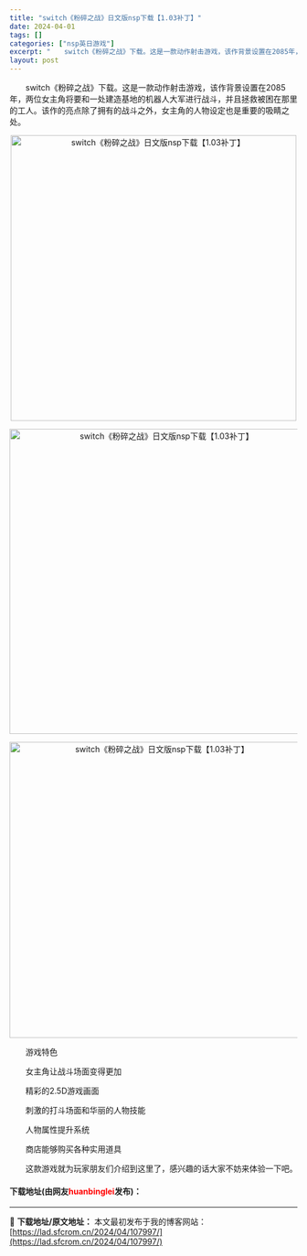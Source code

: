 ```yaml
---
title: "switch《粉碎之战》日文版nsp下载【1.03补丁】"
date: 2024-04-01
tags: []
categories: ["nsp英日游戏"]
excerpt: "　　switch《粉碎之战》下载。这是一款动作射击游戏，该作背景设置在2085年，两位女主角将要和一处建造基地的机器人大军进行战斗，并且拯救被困在那里的工人。该作的亮点除了拥有的战斗之外，女主角的人物设定也是重要的吸睛之处。 　　游戏特色 　　女主角让战斗场面变得更加 　　精彩的2.5D游戏画面 　&hellip;"
layout: post
---
```


 <p>　　switch《粉碎之战》下载。这是一款动作射击游戏，该作背景设置在2085年，两位女主角将要和一处建造基地的机器人大军进行战斗，并且拯救被困在那里的工人。该作的亮点除了拥有的战斗之外，女主角的人物设定也是重要的吸睛之处。</p> <p align="center"><img align="" border="0" src="https://lad.sfcrom.cn/wp-content/uploads/2024/04/20240401_660a6e87f4087.webp" width="500" alt="switch《粉碎之战》日文版nsp下载【1.03补丁】" /></p> <p align="center"><img align="" border="0" src="https://lad.sfcrom.cn/wp-content/uploads/2024/04/20240401_660a6e8852d39.webp" width="534" alt="switch《粉碎之战》日文版nsp下载【1.03补丁】" /></p> <p align="center"><img align="" border="0" src="https://lad.sfcrom.cn/wp-content/uploads/2024/04/20240401_660a6e88a647b.webp" width="518" alt="switch《粉碎之战》日文版nsp下载【1.03补丁】" /></p> <p>　　游戏特色</p> <p>　　女主角让战斗场面变得更加</p> <p>　　精彩的2.5D游戏画面</p> <p>　　刺激的打斗场面和华丽的人物技能</p> <p>　　人物属性提升系统</p> <p>　　商店能够购买各种实用道具</p> <p>　　这款游戏就为玩家朋友们介绍到这里了，感兴趣的话大家不妨来体验一下吧。</p> <p><h4>下载地址(由网友<font color="red">huanbinglei</font>发布)：</h4></p> 

---
📖 **下载地址/原文地址：** 本文最初发布于我的博客网站：[https://lad.sfcrom.cn/2024/04/107997/](https://lad.sfcrom.cn/2024/04/107997/)
